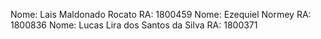 Nome: Lais Maldonado Rocato   RA: 1800459
Nome: Ezequiel Normey RA: 1800836
Nome: Lucas Lira dos Santos da Silva RA: 1800371

